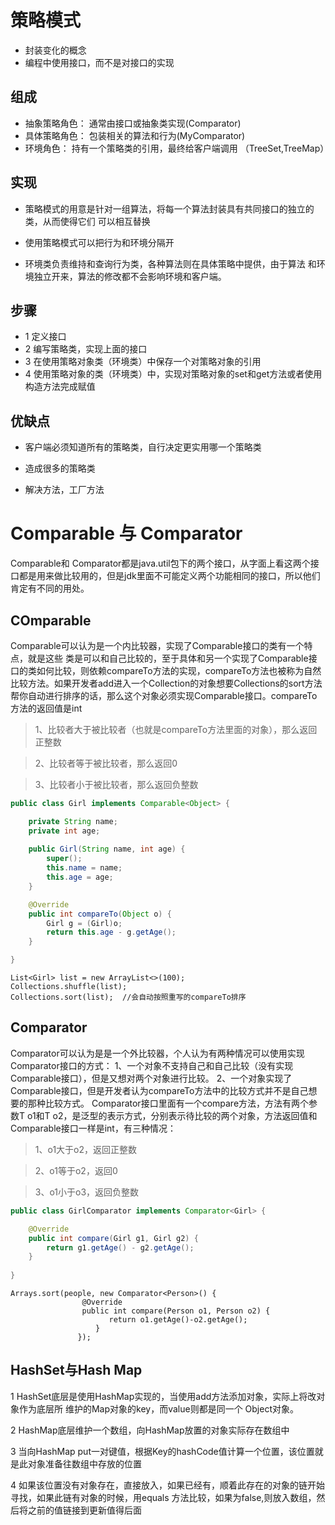 



# 策略模式
- 封装变化的概念
- 编程中使用接口，而不是对接口的实现

## 组成
- 抽象策略角色： 通常由接口或抽象类实现(Comparator)
- 具体策略角色： 包装相关的算法和行为(MyComparator)
- 环境角色： 持有一个策略类的引用，最终给客户端调用 （TreeSet,TreeMap）

## 实现

- 策略模式的用意是针对一组算法，将每一个算法封装具有共同接口的独立的类，从而使得它们
可以相互替换

- 使用策略模式可以把行为和环境分隔开

- 环境类负责维持和查询行为类，各种算法则在具体策略中提供，由于算法
和环境独立开来，算法的修改都不会影响环境和客户端。

## 步骤
- 1 定义接口
- 2 编写策略类，实现上面的接口
- 3 在使用策略对象类（环境类）中保存一个对策略对象的引用
- 4 使用策略对象的类（环境类）中，实现对策略对象的set和get方法或者使用构造方法完成赋值


## 优缺点

- 客户端必须知道所有的策略类，自行决定更实用哪一个策略类
- 造成很多的策略类

- 解决方法，工厂方法



# Comparable  与 Comparator

Comparable和 Comparator都是java.util包下的两个接口，从字面上看这两个接口都是用来做比较用的，但是jdk里面不可能定义两个功能相同的接口，所以他们肯定有不同的用处。

## COmparable
Comparable可以认为是一个内比较器，实现了Comparable接口的类有一个特点，就是这些	类是可以和自己比较的，至于具体和另一个实现了Comparable接口的类如何比较，则依赖compareTo方法的实现，compareTo方法也被称为自然比较方法。如果开发者add进入一个Collection的对象想要Collections的sort方法帮你自动进行排序的话，那么这个对象必须实现Comparable接口。compareTo方法的返回值是int
>1、比较者大于被比较者（也就是compareTo方法里面的对象），那么返回正整数
 
>2、比较者等于被比较者，那么返回0
 
>3、比较者小于被比较者，那么返回负整数

```java
public class Girl implements Comparable<Object> {

	private String name;
	private int age;
	
    public Girl(String name, int age) {
        super();
        this.name = name;
        this.age = age;
    }

    @Override
    public int compareTo(Object o) {
        Girl g = (Girl)o;
        return this.age - g.getAge();
    }

}
```
```
List<Girl> list = new ArrayList<>(100);
Collections.shuffle(list);
Collections.sort(list);  //会自动按照重写的compareTo排序
```


## Comparator
Comparator可以认为是是一个外比较器，个人认为有两种情况可以使用实现Comparator接口的方式：
1、一个对象不支持自己和自己比较（没有实现Comparable接口），但是又想对两个对象进行比较。
2、一个对象实现了Comparable接口，但是开发者认为compareTo方法中的比较方式并不是自己想要的那种比较方式。
Comparator接口里面有一个compare方法，方法有两个参数T o1和T o2，是泛型的表示方式，分别表示待比较的两个对象，方法返回值和Comparable接口一样是int，有三种情况：

> 1、o1大于o2，返回正整数
   
> 2、o1等于o2，返回0
 
> 3、o1小于o3，返回负整数

```java
public class GirlComparator implements Comparator<Girl> {

    @Override
    public int compare(Girl g1, Girl g2) {
        return g1.getAge() - g2.getAge();
    }
    
}
```
```
Arrays.sort(people, new Comparator<Person>() {
                @Override
                public int compare(Person o1, Person o2) {
                      return o1.getAge()-o2.getAge();
                   }
               });
```


## HashSet与Hash Map
1 HashSet底层是使用HashMap实现的，当使用add方法添加对象，实际上将改对象作为底层所
维护的Map对象的key，而value则都是同一个 Object对象。

2 HashMap底层维护一个数组，向HashMap放置的对象实际存在数组中

3 当向HashMap put一对键值，根据Key的hashCode值计算一个位置，该位置就是此对象准备往数组中存放的位置

4 如果该位置没有对象存在，直接放入，如果已经有，顺着此存在的对象的链开始寻找，如果此链有对象的时候，用equals
方法比较，如果为false,则放入数组，然后将之前的值链接到更新值得后面


